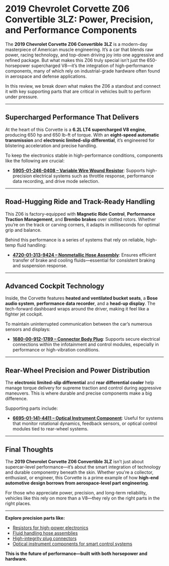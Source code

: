 # 2019 Chevrolet Corvette Z06 Convertible 3LZ: Power, Precision, and Performance Components

The **2019 Chevrolet Corvette Z06 Convertible 3LZ** is a modern-day masterpiece of American muscle engineering. It’s a car that blends raw power, racing technology, and top-down driving joy into one aggressive and refined package. But what makes this Z06 truly special isn’t just the 650-horsepower supercharged V8—it’s the integration of high-performance components, many of which rely on industrial-grade hardware often found in aerospace and defense applications.

In this review, we break down what makes the Z06 a standout and connect it with key supporting parts that are critical in vehicles built to perform under pressure.

---

## Supercharged Performance That Delivers

At the heart of this Corvette is a **6.2L LT4 supercharged V8 engine**, producing 650 hp and 650 lb-ft of torque. With an **eight-speed automatic transmission** and **electronic limited-slip differential**, it’s engineered for blistering acceleration and precise handling.

To keep the electronics stable in high-performance conditions, components like the following are crucial:

- [**5905-01-246-0408 – Variable Wire Wound Resistor**](https://www.777connect.com/5905012460408.html): Supports high-precision electrical systems such as throttle response, performance data recording, and drive mode selection.

---

## Road-Hugging Ride and Track-Ready Handling

This Z06 is factory-equipped with **Magnetic Ride Control**, **Performance Traction Management**, and **Brembo brakes** over slotted rotors. Whether you’re on the track or carving corners, it adapts in milliseconds for optimal grip and balance.

Behind this performance is a series of systems that rely on reliable, high-temp fluid handling:

- [**4720-01-313-9424 – Nonmetallic Hose Assembly**](https://www.deltacheb.com/4720013139424.html): Ensures efficient transfer of brake and cooling fluids—essential for consistent braking and suspension response.

---

## Advanced Cockpit Technology

Inside, the Corvette features **heated and ventilated bucket seats**, a **Bose audio system**, **performance data recorder**, and a **head-up display**. The tech-forward dashboard wraps around the driver, making it feel like a fighter jet cockpit.

To maintain uninterrupted communication between the car’s numerous sensors and displays:

- [**1680-00-912-1789 – Connector Body Plug**](https://www.skyhighparts.com/1680009121789.html): Supports secure electrical connections within the infotainment and control modules, especially in performance or high-vibration conditions.

---

## Rear-Wheel Precision and Power Distribution

The **electronic limited-slip differential** and **rear differential cooler** help manage torque delivery for supreme traction and control during aggressive maneuvers. This is where durable and precise components make a big difference.

Supporting parts include:

- [**6695-01-141-4411 – Optical Instrument Component**](https://www.optiaero.com/6695011414411.html): Useful for systems that monitor rotational dynamics, feedback sensors, or optical control modules tied to rear-wheel systems.

---

## Final Thoughts

The **2019 Chevrolet Corvette Z06 Convertible 3LZ** isn’t just about supercar-level performance—it’s about the smart integration of technology and durable componentry beneath the skin. Whether you're a collector, enthusiast, or engineer, this Corvette is a prime example of how **high-end automotive design borrows from aerospace-level part engineering**.

For those who appreciate power, precision, and long-term reliability, vehicles like this rely on more than a V8—they rely on the right parts in the right places.

---

**Explore precision parts like:**

- [Resistors for high-power electronics](https://www.777connect.com/5905012460408.html)  
- [Fluid handling hose assemblies](https://www.deltacheb.com/4720013139424.html)  
- [High-integrity plug connectors](https://www.skyhighparts.com/1680009121789.html)  
- [Optical instrument components for smart control systems](https://www.optiaero.com/6695011414411.html)

**This is the future of performance—built with both horsepower and hardware.**

